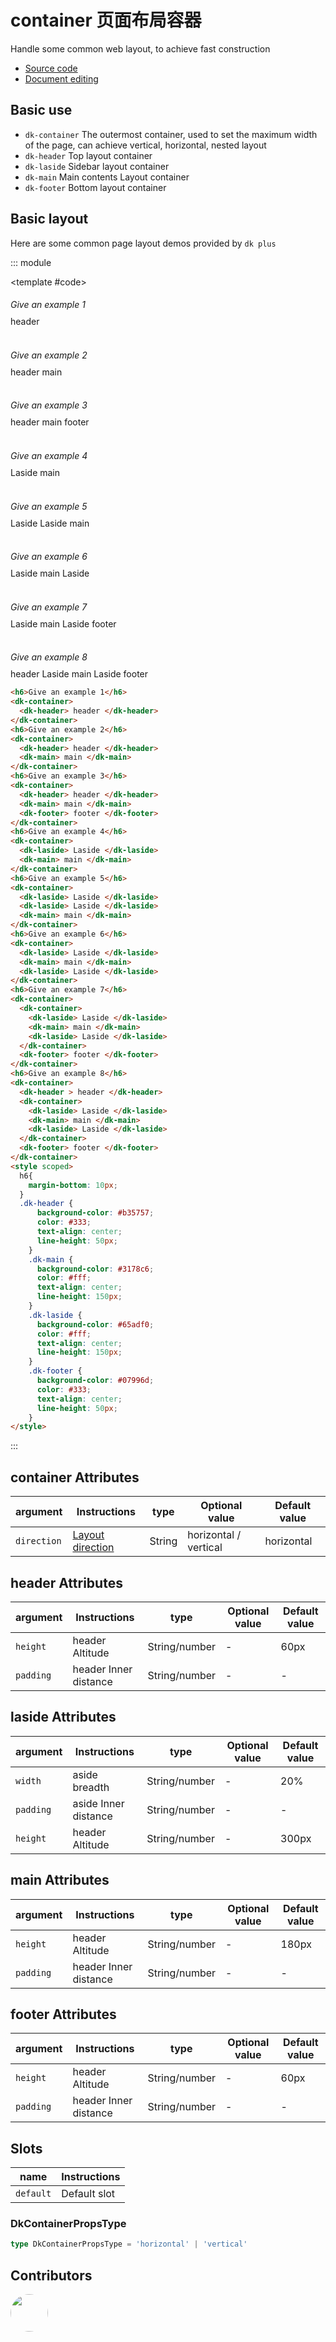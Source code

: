 # container 页面布局容器

Handle some common web layout, to achieve fast construction

- [Source code](https://github.com/dk-plus-ui/dk-plus-ui/tree/master/packages/components/dkcontainer)
- [Document editing](https://github.com/dk-plus-ui/dk-plus-ui/blob/master/docs/en/components/container.md)

## Basic use

- `dk-container` The outermost container, used to set the maximum width of the page, can achieve vertical, horizontal, nested layout
- `dk-header` Top layout container
- `dk-laside` Sidebar layout container
- `dk-main` Main contents Layout container
- `dk-footer` Bottom layout container


## Basic layout

Here are some common page layout demos provided by `dk plus` 

::: module

<template #code>
  <h6>Give an example 1</h6>
  <dk-container>
    <dk-header> header </dk-header>
  </dk-container>
  <br/>
  <br/>
  <h6>Give an example 2</h6>
  <dk-container>
    <dk-header> header </dk-header>
    <dk-main> main </dk-main>
  </dk-container>
  <br/>
  <br/>
  <h6>Give an example 3</h6>
  <dk-container>
    <dk-header> header </dk-header>
    <dk-main> main </dk-main>
    <dk-footer> footer </dk-footer>
  </dk-container>
  <br/>
  <br/>
  <h6>Give an example 4</h6>
  <dk-container>
    <dk-laside> Laside </dk-laside>
    <dk-main> main </dk-main>
  </dk-container>
  <br/>
  <br/>
  <h6>Give an example 5</h6>
  <dk-container>
    <dk-laside> Laside </dk-laside>
    <dk-laside> Laside </dk-laside>
    <dk-main> main </dk-main>
  </dk-container>
  <br/>
  <br/>
  <h6>Give an example 6</h6>
  <dk-container>
    <dk-laside> Laside </dk-laside>
    <dk-main> main </dk-main>
    <dk-laside> Laside </dk-laside>
  </dk-container>
  <br/>
  <br/>
  <h6>Give an example 7</h6>
  <dk-container>
    <dk-container>
      <dk-laside> Laside </dk-laside>
      <dk-main> main </dk-main>
      <dk-laside> Laside </dk-laside>
    </dk-container>
    <dk-footer> footer </dk-footer>
  </dk-container>
  <br/>
  <br/>
  <h6>Give an example 8</h6>
  <dk-container>
    <dk-header > header </dk-header>
    <dk-container>
      <dk-laside> Laside </dk-laside>
      <dk-main> main </dk-main>
      <dk-laside> Laside </dk-laside>
    </dk-container>
    <dk-footer> footer </dk-footer>
  </dk-container>
</template>

```html
<h6>Give an example 1</h6>
<dk-container>
  <dk-header> header </dk-header>
</dk-container>
<h6>Give an example 2</h6>
<dk-container>
  <dk-header> header </dk-header>
  <dk-main> main </dk-main>
</dk-container>
<h6>Give an example 3</h6>
<dk-container>
  <dk-header> header </dk-header>
  <dk-main> main </dk-main>
  <dk-footer> footer </dk-footer>
</dk-container>
<h6>Give an example 4</h6>
<dk-container>
  <dk-laside> Laside </dk-laside>
  <dk-main> main </dk-main>
</dk-container>
<h6>Give an example 5</h6>
<dk-container>
  <dk-laside> Laside </dk-laside>
  <dk-laside> Laside </dk-laside>
  <dk-main> main </dk-main>
</dk-container>
<h6>Give an example 6</h6>
<dk-container>
  <dk-laside> Laside </dk-laside>
  <dk-main> main </dk-main>
  <dk-laside> Laside </dk-laside>
</dk-container>
<h6>Give an example 7</h6>
<dk-container>
  <dk-container>
    <dk-laside> Laside </dk-laside>
    <dk-main> main </dk-main>
    <dk-laside> Laside </dk-laside>
  </dk-container>
  <dk-footer> footer </dk-footer>
</dk-container>
<h6>Give an example 8</h6>
<dk-container>
  <dk-header > header </dk-header>
  <dk-container>
    <dk-laside> Laside </dk-laside>
    <dk-main> main </dk-main>
    <dk-laside> Laside </dk-laside>
  </dk-container>
  <dk-footer> footer </dk-footer>
</dk-container>
<style scoped>
  h6{
    margin-bottom: 10px;
  }
  .dk-header {
      background-color: #b35757;
      color: #333;
      text-align: center;
      line-height: 50px;
    }
    .dk-main {
      background-color: #3178c6;
      color: #fff;
      text-align: center;
      line-height: 150px;
    }
    .dk-laside {
      background-color: #65adf0;
      color: #fff;
      text-align: center;
      line-height: 150px;
    }
    .dk-footer {
      background-color: #07996d;
      color: #333;
      text-align: center;
      line-height: 50px;
    }
</style>
```

:::

## container Attributes

| argument | Instructions | type | Optional value | Default value |
| ---- | ----| ---- | -------| ------ |
| `direction` |<a href="#DkContainerPropsType">Layout direction</a>   | String | horizontal / vertical | horizontal |

## header Attributes

| argument | Instructions | type | Optional value | Default value |
| ---- | ----| ---- | -------| ------ |
| `height` | header   Altitude | String/number | - | 60px |
| `padding` | header Inner distance   | String/number | - | - |

## laside Attributes

| argument | Instructions | type | Optional value | Default value |
| ---- | ----| ---- | -------| ------ |
| `width` | aside breadth   | String/number | - | 20% |
| `padding` | aside Inner distance   | String/number | - | - |
| `height` | header Altitude   | String/number | - | 300px |

## main Attributes

| argument | Instructions | type | Optional value | Default value |
| ---- | ----| ---- | -------| ------ |
| `height` | header Altitude   | String/number | - | 180px |
| `padding` | header Inner distance   | String/number | - | - |

## footer Attributes

| argument | Instructions | type | Optional value | Default value |
| ---- | ----| ---- | -------| ------ |
| `height` | header Altitude   | String/number | - | 60px |
| `padding` | header Inner distance   | String/number | - | - |

## Slots

| name | Instructions |
| ---- | ----|
| `default` | Default slot |

### DkContainerPropsType

```ts
type DkContainerPropsType = 'horizontal' | 'vertical'
```

## Contributors

<div style='display: flex;'>
  <a href="https://github.com/dk-plus-ui" target="_blank" style='margin-right:10px;'>
    <img style='width:60px;height:60px;border-radius: 50%;' src="https://avatars.githubusercontent.com/u/88755587?v=4" />
  </a>
</div>

<style  scoped>
  h6{
    margin-bottom: 10px;
  }
  .dk-header {
      background-color: #b35757;
      color: #333;
      text-align: center;
      line-height: 50px;
    }
    .dk-main {
      background-color: #3178c6;
      color: #fff;
      text-align: center;
      line-height: 150px;
    }
    .dk-laside {
      background-color: #65adf0;
      color: #fff;
      text-align: center;
      line-height: 150px;
    }
    .dk-footer {
      background-color: #07996d;
      color: #333;
      text-align: center;
      line-height: 50px;
    }
</style>